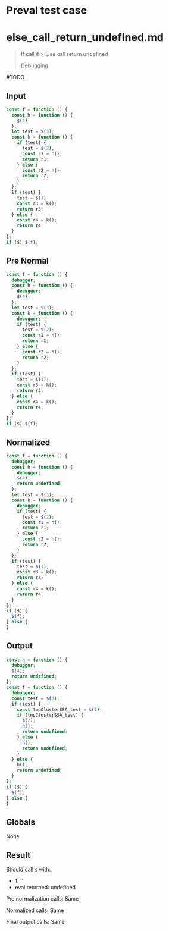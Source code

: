 # Preval test case

# else_call_return_undefined.md

> If call if > Else call return undefined
>
> Debugging

#TODO

## Input

`````js filename=intro
const f = function () {
  const h = function () {
    $(4)
  };
  let test = $(3);
  const k = function () {
    if (test) {
      test = $(2);
      const r1 = h();
      return r1;
    } else {
      const r2 = h();
      return r2;
    }
  };
  if (test) {
    test = $(1)
    const r3 = k();
    return r3;
  } else {
    const r4 = k();
    return r4;
  }
};
if ($) $(f);
`````

## Pre Normal

`````js filename=intro
const f = function () {
  debugger;
  const h = function () {
    debugger;
    $(4);
  };
  let test = $(3);
  const k = function () {
    debugger;
    if (test) {
      test = $(2);
      const r1 = h();
      return r1;
    } else {
      const r2 = h();
      return r2;
    }
  };
  if (test) {
    test = $(1);
    const r3 = k();
    return r3;
  } else {
    const r4 = k();
    return r4;
  }
};
if ($) $(f);
`````

## Normalized

`````js filename=intro
const f = function () {
  debugger;
  const h = function () {
    debugger;
    $(4);
    return undefined;
  };
  let test = $(3);
  const k = function () {
    debugger;
    if (test) {
      test = $(2);
      const r1 = h();
      return r1;
    } else {
      const r2 = h();
      return r2;
    }
  };
  if (test) {
    test = $(1);
    const r3 = k();
    return r3;
  } else {
    const r4 = k();
    return r4;
  }
};
if ($) {
  $(f);
} else {
}
`````

## Output

`````js filename=intro
const h = function () {
  debugger;
  $(4);
  return undefined;
};
const f = function () {
  debugger;
  const test = $(3);
  if (test) {
    const tmpClusterSSA_test = $(1);
    if (tmpClusterSSA_test) {
      $(2);
      h();
      return undefined;
    } else {
      h();
      return undefined;
    }
  } else {
    h();
    return undefined;
  }
};
if ($) {
  $(f);
} else {
}
`````

## Globals

None

## Result

Should call `$` with:
 - 1: '<function>'
 - eval returned: undefined

Pre normalization calls: Same

Normalized calls: Same

Final output calls: Same
